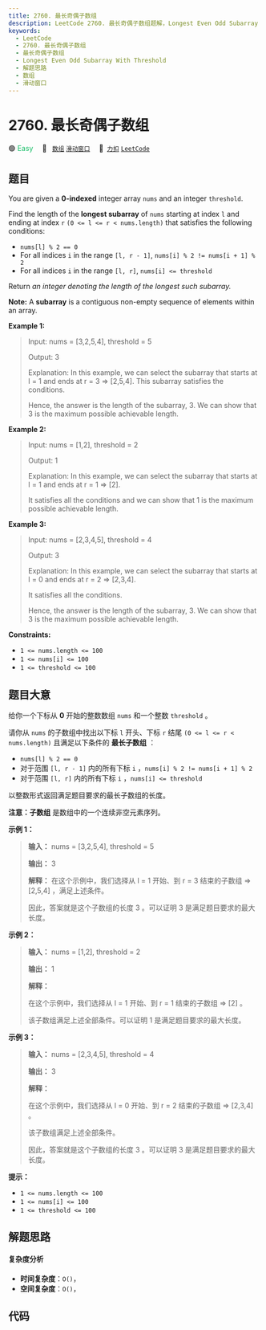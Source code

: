 ```yaml
---
title: 2760. 最长奇偶子数组
description: LeetCode 2760. 最长奇偶子数组题解，Longest Even Odd Subarray With Threshold，包含解题思路、复杂度分析以及完整的 JavaScript 代码实现。
keywords:
  - LeetCode
  - 2760. 最长奇偶子数组
  - 最长奇偶子数组
  - Longest Even Odd Subarray With Threshold
  - 解题思路
  - 数组
  - 滑动窗口
---
```


# 2760. 最长奇偶子数组

🟢 <font color=#15bd66>Easy</font>&emsp; 🔖&ensp; [`数组`](/tag/array.md) [`滑动窗口`](/tag/sliding-window.md)&emsp; 🔗&ensp;[`力扣`](https://leetcode.cn/problems/longest-even-odd-subarray-with-threshold) [`LeetCode`](https://leetcode.com/problems/longest-even-odd-subarray-with-threshold)

## 题目

You are given a **0-indexed** integer array `nums` and an integer `threshold`.

Find the length of the **longest subarray** of `nums` starting at index `l`
and ending at index `r` `(0 <= l <= r < nums.length)` that satisfies the
following conditions:

  * `nums[l] % 2 == 0`
  * For all indices `i` in the range `[l, r - 1]`, `nums[i] % 2 != nums[i + 1] % 2`
  * For all indices `i` in the range `[l, r]`, `nums[i] <= threshold`

Return _an integer denoting the length of the longest such subarray._

**Note:** A **subarray** is a contiguous non-empty sequence of elements within
an array.



**Example 1:**

> Input: nums = [3,2,5,4], threshold = 5
> 
> Output: 3
> 
> Explanation: In this example, we can select the subarray that starts at l = 1 and ends at r = 3 => [2,5,4]. This subarray satisfies the conditions.
> 
> Hence, the answer is the length of the subarray, 3. We can show that 3 is the maximum possible achievable length.

**Example 2:**

> Input: nums = [1,2], threshold = 2
> 
> Output: 1
> 
> Explanation: In this example, we can select the subarray that starts at l = 1 and ends at r = 1 => [2]. 
> 
> It satisfies all the conditions and we can show that 1 is the maximum possible achievable length.

**Example 3:**

> Input: nums = [2,3,4,5], threshold = 4
> 
> Output: 3
> 
> Explanation: In this example, we can select the subarray that starts at l = 0 and ends at r = 2 => [2,3,4]. 
> 
> It satisfies all the conditions.
> 
> Hence, the answer is the length of the subarray, 3. We can show that 3 is the maximum possible achievable length.

**Constraints:**

  * `1 <= nums.length <= 100 `
  * `1 <= nums[i] <= 100 `
  * `1 <= threshold <= 100`


## 题目大意

给你一个下标从 **0** 开始的整数数组 `nums` 和一个整数 `threshold` 。

请你从 `nums` 的子数组中找出以下标 `l` 开头、下标 `r` 结尾 `(0 <= l <= r < nums.length)` 且满足以下条件的
**最长子数组** ：

  * `nums[l] % 2 == 0`
  * 对于范围 `[l, r - 1]` 内的所有下标 `i` ，`nums[i] % 2 != nums[i + 1] % 2`
  * 对于范围 `[l, r]` 内的所有下标 `i` ，`nums[i] <= threshold`

以整数形式返回满足题目要求的最长子数组的长度。

**注意：子数组** 是数组中的一个连续非空元素序列。



**示例 1：**

> 
> 
> 
> 
> 
> **输入：** nums = [3,2,5,4], threshold = 5
> 
> **输出：** 3
> 
> **解释：** 在这个示例中，我们选择从 l = 1 开始、到 r = 3 结束的子数组 => [2,5,4] ，满足上述条件。
> 
> 因此，答案就是这个子数组的长度 3 。可以证明 3 是满足题目要求的最大长度。

**示例 2：**

> 
> 
> 
> 
> 
> **输入：** nums = [1,2], threshold = 2
> 
> **输出：** 1
> 
> **解释：**
> 
> 在这个示例中，我们选择从 l = 1 开始、到 r = 1 结束的子数组 => [2] 。
> 
> 该子数组满足上述全部条件。可以证明 1 是满足题目要求的最大长度。
> 
> 

**示例 3：**

> 
> 
> 
> 
> 
> **输入：** nums = [2,3,4,5], threshold = 4
> 
> **输出：** 3
> 
> **解释：**
> 
> 在这个示例中，我们选择从 l = 0 开始、到 r = 2 结束的子数组 => [2,3,4] 。 
> 
> 该子数组满足上述全部条件。
> 
> 因此，答案就是这个子数组的长度 3 。可以证明 3 是满足题目要求的最大长度。



**提示：**

  * `1 <= nums.length <= 100 `
  * `1 <= nums[i] <= 100 `
  * `1 <= threshold <= 100`


## 解题思路

#### 复杂度分析

- **时间复杂度**：`O()`，
- **空间复杂度**：`O()`，

## 代码

```javascript

```